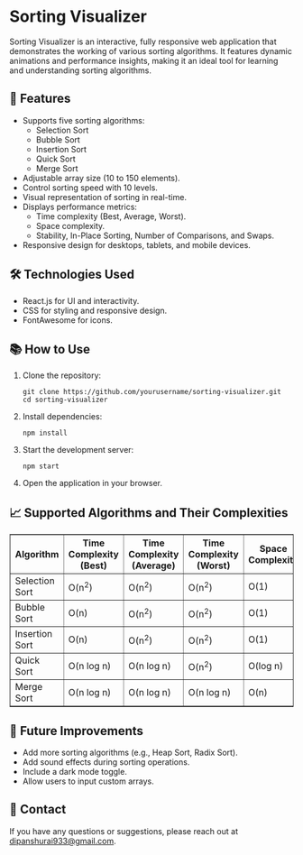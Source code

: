 <!DOCTYPE html>
<html lang="en">
<head>
  <meta charset="UTF-8">
  <meta name="viewport" content="width=device-width, initial-scale=1.0">
</head>
<body>
  <h1>Sorting Visualizer</h1>
  <p>
    Sorting Visualizer is an interactive, fully responsive web application that demonstrates the working of various sorting algorithms.
    It features dynamic animations and performance insights, making it an ideal tool for learning and understanding sorting algorithms.
  </p>

  <h2>🚀 Features</h2>
  <ul>
    <li>Supports five sorting algorithms:
      <ul>
        <li>Selection Sort</li>
        <li>Bubble Sort</li>
        <li>Insertion Sort</li>
        <li>Quick Sort</li>
        <li>Merge Sort</li>
      </ul>
    </li>
    <li>Adjustable array size (10 to 150 elements).</li>
    <li>Control sorting speed with 10 levels.</li>
    <li>Visual representation of sorting in real-time.</li>
    <li>Displays performance metrics:
      <ul>
        <li>Time complexity (Best, Average, Worst).</li>
        <li>Space complexity.</li>
        <li>Stability, In-Place Sorting, Number of Comparisons, and Swaps.</li>
      </ul>
    </li>
    <li>Responsive design for desktops, tablets, and mobile devices.</li>
  </ul>

  <h2>🛠️ Technologies Used</h2>
  <ul>
    <li>React.js for UI and interactivity.</li>
    <li>CSS for styling and responsive design.</li>
    <li>FontAwesome for icons.</li>
  </ul>

  <h2>📚 How to Use</h2>
  <ol>
    <li>Clone the repository:
      <pre><code>git clone https://github.com/yourusername/sorting-visualizer.git
cd sorting-visualizer</code></pre>
    </li>
    <li>Install dependencies:
      <pre><code>npm install</code></pre>
    </li>
    <li>Start the development server:
      <pre><code>npm start</code></pre>
    </li>
    <li>Open the application in your browser.</li>
  </ol>

  <h2>📈 Supported Algorithms and Their Complexities</h2>
  <table border="1">
    <thead>
      <tr>
        <th>Algorithm</th>
        <th>Time Complexity (Best)</th>
        <th>Time Complexity (Average)</th>
        <th>Time Complexity (Worst)</th>
        <th>Space Complexity</th>
        <th>Stable?</th>
      </tr>
    </thead>
    <tbody>
      <tr>
        <td>Selection Sort</td>
        <td>O(n<sup>2</sup>)</td>
        <td>O(n<sup>2</sup>)</td>
        <td>O(n<sup>2</sup>)</td>
        <td>O(1)</td>
        <td>No</td>
      </tr>
      <tr>
        <td>Bubble Sort</td>
        <td>O(n)</td>
        <td>O(n<sup>2</sup>)</td>
        <td>O(n<sup>2</sup>)</td>
        <td>O(1)</td>
        <td>Yes</td>
      </tr>
      <tr>
        <td>Insertion Sort</td>
        <td>O(n)</td>
        <td>O(n<sup>2</sup>)</td>
        <td>O(n<sup>2</sup>)</td>
        <td>O(1)</td>
        <td>Yes</td>
      </tr>
      <tr>
        <td>Quick Sort</td>
        <td>O(n log n)</td>
        <td>O(n log n)</td>
        <td>O(n<sup>2</sup>)</td>
        <td>O(log n)</td>
        <td>No</td>
      </tr>
      <tr>
        <td>Merge Sort</td>
        <td>O(n log n)</td>
        <td>O(n log n)</td>
        <td>O(n log n)</td>
        <td>O(n)</td>
        <td>Yes</td>
      </tr>
    </tbody>
  </table>

  <h2>🎨 Future Improvements</h2>
  <ul>
    <li>Add more sorting algorithms (e.g., Heap Sort, Radix Sort).</li>
    <li>Add sound effects during sorting operations.</li>
    <li>Include a dark mode toggle.</li>
    <li>Allow users to input custom arrays.</li>
  </ul>

  <h2>📧 Contact</h2>
  <p>If you have any questions or suggestions, please reach out at <a href="mailto:dipanshurai933@gmail.com">dipanshurai933@gmail.com</a>.</p>
</body>
</html>
